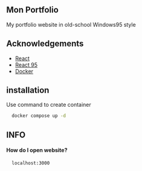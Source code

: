 
## Mon Portfolio

My portfolio website in old-school Windows95 style


## Acknowledgements

 - [React](https://react.dev/)
 - [React 95](https://react95.io/)
 - [Docker](https://docs.docker.com/)


## installation

Use command to create container

```bash
  docker compose up -d
```
## INFO

#### How do I open website? 

```bash
  localhost:3000
```


